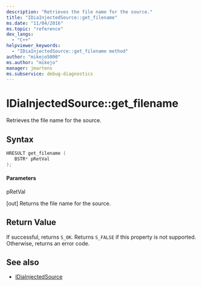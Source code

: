```yaml
---
description: "Retrieves the file name for the source."
title: "IDiaInjectedSource::get_filename"
ms.date: "11/04/2016"
ms.topic: "reference"
dev_langs:
  - "C++"
helpviewer_keywords:
  - "IDiaInjectedSource::get_filename method"
author: "mikejo5000"
ms.author: "mikejo"
manager: jmartens
ms.subservice: debug-diagnostics
---
```

# IDiaInjectedSource::get_filename

Retrieves the file name for the source.

## Syntax

```C++
HRESULT get_filename ( 
   BSTR* pRetVal
);
```

#### Parameters
 pRetVal

[out] Returns the file name for the source.

## Return Value
 If successful, returns `S_OK`. Returns `S_FALSE` if this property is not supported. Otherwise, returns an error code.

## See also
- [IDiaInjectedSource](../../debugger/debug-interface-access/idiainjectedsource.md)

